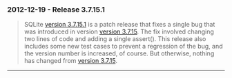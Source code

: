 ### 2012\-12\-19 \- Release 3\.7\.15\.1


> SQLite [version 3\.7\.15\.1](releaselog/3_7_15_1.html) is a patch release that fixes a single bug
>  that was introduced in version [version 3\.7\.15](releaselog/3_7_15.html). The fix involved changing
>  two lines of code and adding a single assert(). This release also includes
>  some new test cases to prevent a regression of the bug, and the version
>  number is increased, of course. But otherwise, nothing has changed from
>  [version 3\.7\.15](releaselog/3_7_15.html).



---

